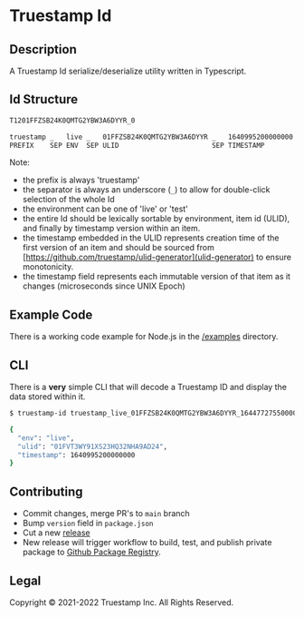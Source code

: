 # Truestamp Id

## Description

A Truestamp Id serialize/deserialize utility written in Typescript.

## Id Structure

```txt
T1201FFZSB24K0QMTG2YBW3A6DYYR_0

truestamp _   live _   01FFZSB24K0QMTG2YBW3A6DYYR _   1640995200000000
PREFIX    SEP ENV  SEP ULID                       SEP TIMESTAMP
```

Note:

* the prefix is always 'truestamp'
* the separator is always an underscore (`_`) to allow for double-click selection of the whole Id
* the environment can be one of 'live' or 'test'
* the entire Id should be lexically sortable by environment, item id (ULID), and finally by timestamp version within an item.
* the timestamp embedded in the ULID represents creation time of the first version of an item and should be sourced from [https://github.com/truestamp/ulid-generator](ulid-generator) to ensure monotonicity.
* the timestamp field represents each immutable version of that item as it changes (microseconds since UNIX Epoch)

## Example Code

There is a working code example for Node.js in the [/examples](/examples) directory.

## CLI

There is a **very** simple CLI that will decode a Truestamp ID and
display the data stored within it.

```sh
$ truestamp-id truestamp_live_01FFZSB24K0QMTG2YBW3A6DYYR_1644772755000000

{
  "env": "live",
  "ulid": "01FVT3WY91XS23HQ32NHA9AD24",
  "timestamp": 1640995200000000
}
```

## Contributing

* Commit changes, merge PR's to `main` branch
* Bump `version` field in `package.json`
* Cut a new [release](https://github.com/truestamp/truestamp-id/releases)
* New release will trigger workflow to build, test, and publish private package to [Github Package Registry](https://github.com/truestamp/truestamp-id/packages).

## Legal

Copyright © 2021-2022 Truestamp Inc. All Rights Reserved.
